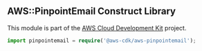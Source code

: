 ## AWS::PinpointEmail Construct Library

This module is part of the [AWS Cloud Development Kit](https://github.com/awslabs/aws-cdk) project.

```ts
import pinpointemail = require('@aws-cdk/aws-pinpointemail');
```
